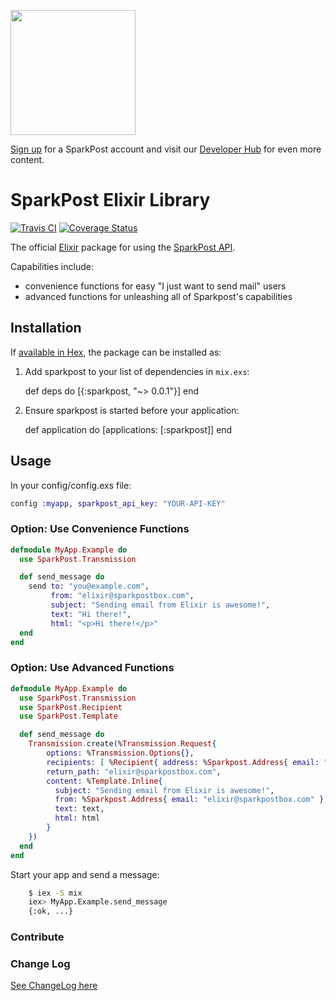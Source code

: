 <a href="https://www.sparkpost.com"><img src="https://www.sparkpost.com/sites/default/files/attachments/SparkPost_Logo_2-Color_Gray-Orange_RGB.svg" width="200px"/></a>

[Sign up](https://app.sparkpost.com/sign-up?src=Dev-Website&sfdcid=70160000000pqBb) for a SparkPost account and visit our [Developer Hub](https://developers.sparkpost.com) for even more content.

# SparkPost Elixir Library

[![Travis CI](https://travis-ci.org/SparkPost/elixir-sparkpost.svg?branch=master)](https://travis-ci.org/SparkPost/elixir-sparkpost) [![Coverage Status](https://coveralls.io/repos/SparkPost/elixir-sparkpost/badge.svg?branch=master&service=github)](https://coveralls.io/github/SparkPost/elixir-sparkpost?branch=master)

The official [Elixir](http://elixir-lang.org/) package for using the [SparkPost API](https://www.sparkpost.com/api).

Capabilities include:
 - convenience functions for easy "I just want to send mail" users
 - advanced functions for unleashing all of Sparkpost's capabilities

## Installation

If [available in Hex](https://hex.pm/docs/publish), the package can be installed as:

  1. Add sparkpost to your list of dependencies in `mix.exs`:

        def deps do
          [{:sparkpost, "~> 0.0.1"}]
        end

  2. Ensure sparkpost is started before your application:

        def application do
          [applications: [:sparkpost]]
        end

## Usage

In your config/config.exs file:

```elixir
config :myapp, sparkpost_api_key: "YOUR-API-KEY"
```

### Option: Use Convenience Functions

```elixir
defmodule MyApp.Example do
  use SparkPost.Transmission

  def send_message do
    send to: "you@example.com",
         from: "elixir@sparkpostbox.com",
         subject: "Sending email from Elixir is awesome!",
         text: "Hi there!",
         html: "<p>Hi there!</p>"
  end
end
```

### Option: Use Advanced Functions

```elixir
defmodule MyApp.Example do
  use SparkPost.Transmission
  use SparkPost.Recipient
  use SparkPost.Template

  def send_message do
    Transmission.create(%Transmission.Request{
        options: %Transmission.Options{},
        recipients: [ %Recipient{ address: %Sparkpost.Address{ email: "your@example.com" }} ],
        return_path: "elixir@sparkpostbox.com",
        content: %Template.Inline{
          subject: "Sending email from Elixir is awesome!",
          from: %Sparkpost.Address{ email: "elixir@sparkpostbox.com" },
          text: text,
          html: html
        }
    })
  end
end
```

Start your app and send a message:

```bash
    $ iex -S mix
    iex> MyApp.Example.send_message
    {:ok, ...}
```

### Contribute

### Change Log

[See ChangeLog here](CHANGELOG.md)
